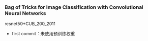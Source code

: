 ### Bag of Tricks for Image Classification with Convolutional Neural Networks
resnet50+CUB_200_2011

* first commit：未使用预训练权重